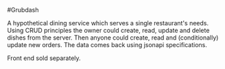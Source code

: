 #Grubdash

A hypothetical dining service which serves a single restaurant's needs. Using CRUD principles the owner could create, read, update and delete dishes from the server. Then anyone could create, read and (conditionally) update new orders. The data comes back using jsonapi specifications. 

Front end sold separately. 